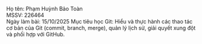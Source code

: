 Họ tên: Phạm Huỳnh Bảo Toàn  
MSSV: 226464  
Ngày làm bài: 15/10/2025
Mục tiêu học Git: Hiểu và thực hành các thao tác cơ bản của Git (commit, branch, merge), quản lý lịch sử, giải quyết xung đột và phối hợp với GitHub.
